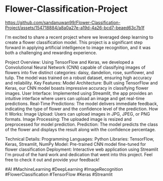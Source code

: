 # Flower-Classification-Project

https://github.com/sandanuwan99/Flower-Classification-Project/assets/154718884/a8a0a27e-a19d-4a26-bcd7-beaed63c7b1f

I'm excited to share a recent project where we leveraged deep learning to create a flower classification model. This project is a significant step forward in applying artificial intelligence to image recognition, and it was both a challenging and rewarding experience.

Project Overview:
Using TensorFlow and Keras, we developed a Convolutional Neural Network (CNN) capable of classifying images of flowers into five distinct categories: daisy, dandelion, rose, sunflower, and tulip. The model was trained on a robust dataset, ensuring high accuracy and reliability.
 Key Features:
Model Architecture: Built using TensorFlow and Keras, our CNN model boasts impressive accuracy in classifying flower images.
User Interface: Implemented using Streamlit, the app provides an intuitive interface where users can upload an image and get real-time predictions.
Real-Time Predictions: The model delivers immediate feedback, indicating the type of flower and the confidence level of the prediction.
 How It Works:
Image Upload: Users can upload images in JPG, JPEG, or PNG formats.
Image Processing: The uploaded image is resized and preprocessed for model prediction.
Prediction: The model predicts the class of the flower and displays the result along with the confidence percentage.

Technical Details:
Programming Languages: Python
Libraries: TensorFlow, Keras, Streamlit, NumPy
Model: Pre-trained CNN model fine-tuned for flower classification
Deployment: Interactive web application using Streamlit
I'm proud of the hard work and dedication that went into this project. Feel free to check it out and provide your feedback!

#AI #MachineLearning #DeepLearning #ImageRecognition #FlowerClassification #TensorFlow #Keras #Streamlit









